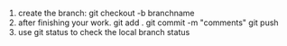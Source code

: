 1. create the branch: git checkout -b branchname
2. after finishing your work. 
	git add .
	git commit -m "comments"
	git push
3. use git status to check the local branch status



